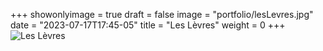 +++
showonlyimage = true
draft = false
image = "portfolio/lesLevres.jpg"
date = "2023-07-17T17:45-05"
title = "Les Lèvres"
weight = 0
+++
![Les Lèvres](portfolio/lesLevres.jpg)

